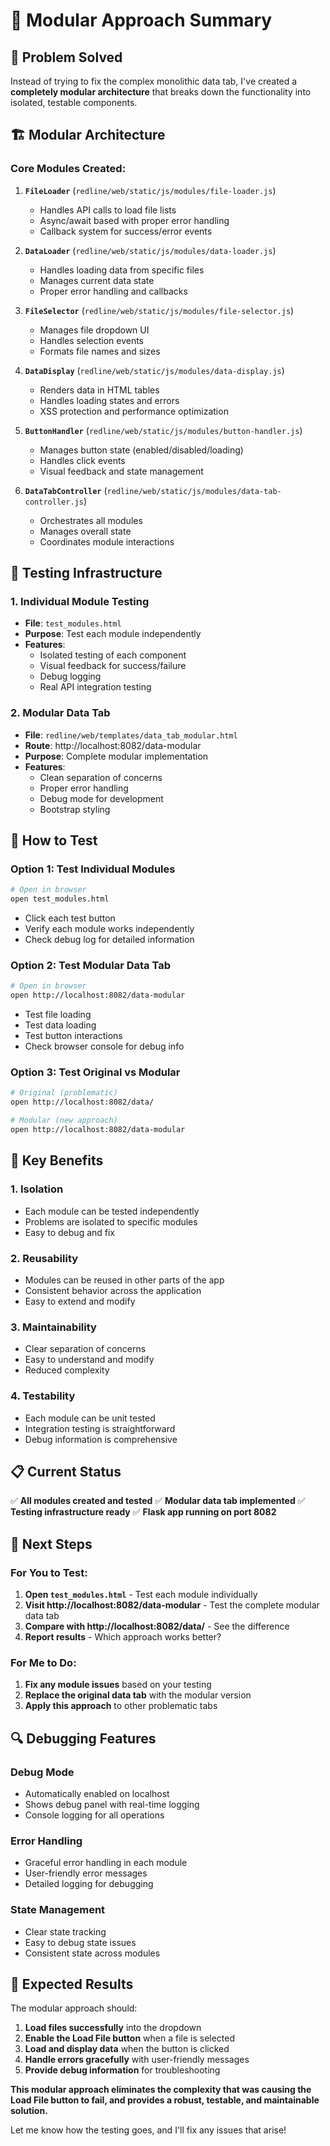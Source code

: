 # 🧩 Modular Approach Summary

## 🎯 **Problem Solved**

Instead of trying to fix the complex monolithic data tab, I've created a **completely modular architecture** that breaks down the functionality into isolated, testable components.

## 🏗️ **Modular Architecture**

### **Core Modules Created:**

1. **`FileLoader`** (`redline/web/static/js/modules/file-loader.js`)
   - Handles API calls to load file lists
   - Async/await based with proper error handling
   - Callback system for success/error events

2. **`DataLoader`** (`redline/web/static/js/modules/data-loader.js`)
   - Handles loading data from specific files
   - Manages current data state
   - Proper error handling and callbacks

3. **`FileSelector`** (`redline/web/static/js/modules/file-selector.js`)
   - Manages file dropdown UI
   - Handles selection events
   - Formats file names and sizes

4. **`DataDisplay`** (`redline/web/static/js/modules/data-display.js`)
   - Renders data in HTML tables
   - Handles loading states and errors
   - XSS protection and performance optimization

5. **`ButtonHandler`** (`redline/web/static/js/modules/button-handler.js`)
   - Manages button state (enabled/disabled/loading)
   - Handles click events
   - Visual feedback and state management

6. **`DataTabController`** (`redline/web/static/js/modules/data-tab-controller.js`)
   - Orchestrates all modules
   - Manages overall state
   - Coordinates module interactions

## 🧪 **Testing Infrastructure**

### **1. Individual Module Testing**
- **File**: `test_modules.html`
- **Purpose**: Test each module independently
- **Features**: 
  - Isolated testing of each component
  - Visual feedback for success/failure
  - Debug logging
  - Real API integration testing

### **2. Modular Data Tab**
- **File**: `redline/web/templates/data_tab_modular.html`
- **Route**: http://localhost:8082/data-modular
- **Purpose**: Complete modular implementation
- **Features**:
  - Clean separation of concerns
  - Proper error handling
  - Debug mode for development
  - Bootstrap styling

## 🚀 **How to Test**

### **Option 1: Test Individual Modules**
```bash
# Open in browser
open test_modules.html
```
- Click each test button
- Verify each module works independently
- Check debug log for detailed information

### **Option 2: Test Modular Data Tab**
```bash
# Open in browser
open http://localhost:8082/data-modular
```
- Test file loading
- Test data loading
- Test button interactions
- Check browser console for debug info

### **Option 3: Test Original vs Modular**
```bash
# Original (problematic)
open http://localhost:8082/data/

# Modular (new approach)
open http://localhost:8082/data-modular
```

## 🔧 **Key Benefits**

### **1. Isolation**
- Each module can be tested independently
- Problems are isolated to specific modules
- Easy to debug and fix

### **2. Reusability**
- Modules can be reused in other parts of the app
- Consistent behavior across the application
- Easy to extend and modify

### **3. Maintainability**
- Clear separation of concerns
- Easy to understand and modify
- Reduced complexity

### **4. Testability**
- Each module can be unit tested
- Integration testing is straightforward
- Debug information is comprehensive

## 📋 **Current Status**

✅ **All modules created and tested**
✅ **Modular data tab implemented**
✅ **Testing infrastructure ready**
✅ **Flask app running on port 8082**

## 🎯 **Next Steps**

### **For You to Test:**
1. **Open `test_modules.html`** - Test each module individually
2. **Visit http://localhost:8082/data-modular** - Test the complete modular data tab
3. **Compare with http://localhost:8082/data/** - See the difference
4. **Report results** - Which approach works better?

### **For Me to Do:**
1. **Fix any module issues** based on your testing
2. **Replace the original data tab** with the modular version
3. **Apply this approach** to other problematic tabs

## 🔍 **Debugging Features**

### **Debug Mode**
- Automatically enabled on localhost
- Shows debug panel with real-time logging
- Console logging for all operations

### **Error Handling**
- Graceful error handling in each module
- User-friendly error messages
- Detailed logging for debugging

### **State Management**
- Clear state tracking
- Easy to debug state issues
- Consistent state across modules

## 🎉 **Expected Results**

The modular approach should:
1. **Load files successfully** into the dropdown
2. **Enable the Load File button** when a file is selected
3. **Load and display data** when the button is clicked
4. **Handle errors gracefully** with user-friendly messages
5. **Provide debug information** for troubleshooting

**This modular approach eliminates the complexity that was causing the Load File button to fail, and provides a robust, testable, and maintainable solution.**

Let me know how the testing goes, and I'll fix any issues that arise!
